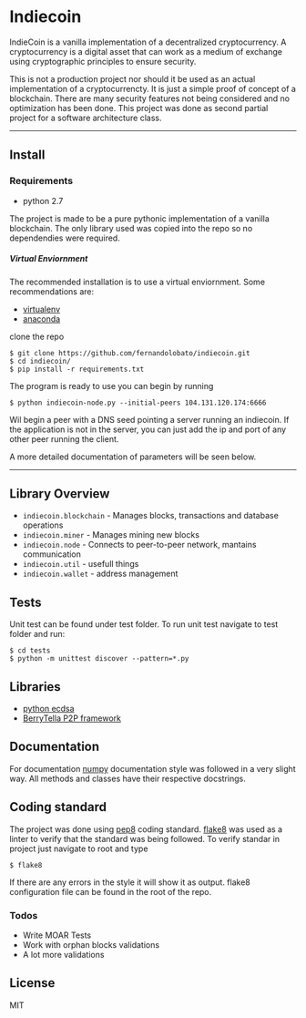 # Indiecoin

IndieCoin is a vanilla implementation of a decentralized cryptocurrency. A cryptocurrency is a digital asset that can work as a medium of exchange using cryptographic principles to ensure security. 

This is not a production project nor should it be used as an actual implementation of a cryptocurrencty. It is just a simple proof of concept of a blockchain. There are many security features not being considered and no optimization has been done. This project was done as second partial project for a software architecture class.

---
## Install
### Requirements
  - python 2.7

The project is made to be a pure pythonic implementation of a vanilla blockchain. The only library used was copied into the repo so no dependendies were required.

##### Virtual Enviornment
The recommended installation is to use a virtual enviornment. Some recommendations are:
- [virtualenv](https://python-docs.readthedocs.io/en/latest/dev/virtualenvs.html)
- [anaconda](https://www.continuum.io/downloads)

clone the repo
```
$ git clone https://github.com/fernandolobato/indiecoin.git
$ cd indiecoin/
$ pip install -r requirements.txt
```

The program is ready to use you can begin by running 
```
$ python indiecoin-node.py --initial-peers 104.131.120.174:6666
```
Wil begin a peer with a DNS seed pointing a server running an indiecoin. If the application is not in the server, you can just add the ip and port of any other peer running the client.

A more detailed documentation of parameters will be seen below.

---

## Library Overview
- ```indiecoin.blockchain``` - Manages blocks, transactions and database operations
- ```indiecoin.miner``` - Manages mining new blocks
- ```indiecoin.node``` - Connects to peer-to-peer network, mantains communication
- ```indiecoin.util``` - usefull things
- ```indiecoin.wallet``` - address management

## Tests
Unit test can be found under test folder.
To run unit test navigate to test folder and run:
```
$ cd tests
$ python -m unittest discover --pattern=*.py
```

## Libraries
- [python ecdsa](https://github.com/warner/python-ecdsa)
- [BerryTella P2P framework](ttp://cs.berry.edu/~nhamid/p2p/btpeer.py)

## Documentation
For documentation [numpy](https://github.com/numpy/numpy/blob/master/doc/example.py) documentation style was followed in a very slight way. All methods and classes have their respective docstrings.

## Coding standard
The project was done using [pep8](https://www.python.org/dev/peps/pep-0008/) coding standard. [flake8](https://pypi.python.org/pypi/flake8) was used as a linter to verify that the standard was being followed. To verify standar in project just navigate to root and type
```
$ flake8
```
If there are any errors in the style it will show it as output.
flake8 configuration file can be found in the root of the repo.

### Todos

 - Write MOAR Tests
 - Work with orphan blocks validations
 - A lot more validations

License
----
MIT
